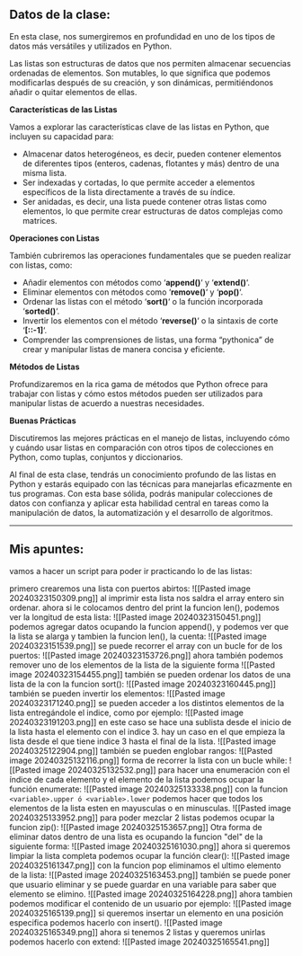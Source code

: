 ## Datos de la clase: 

En esta clase, nos sumergiremos en profundidad en uno de los tipos de datos más versátiles y utilizados en Python.

Las listas son estructuras de datos que nos permiten almacenar secuencias ordenadas de elementos. Son mutables, lo que significa que podemos modificarlas después de su creación, y son dinámicas, permitiéndonos añadir o quitar elementos de ellas.

**Características de las Listas**

Vamos a explorar las características clave de las listas en Python, que incluyen su capacidad para:

- Almacenar datos heterogéneos, es decir, pueden contener elementos de diferentes tipos (enteros, cadenas, flotantes y más) dentro de una misma lista.
- Ser indexadas y cortadas, lo que permite acceder a elementos específicos de la lista directamente a través de su índice.
- Ser anidadas, es decir, una lista puede contener otras listas como elementos, lo que permite crear estructuras de datos complejas como matrices.

**Operaciones con Listas**

También cubriremos las operaciones fundamentales que se pueden realizar con listas, como:

- Añadir elementos con métodos como ‘**append()**‘ y ‘**extend()**‘.
- Eliminar elementos con métodos como ‘**remove()**‘ y ‘**pop()**‘.
- Ordenar las listas con el método ‘**sort()**‘ o la función incorporada ‘**sorted()**‘.
- Invertir los elementos con el método ‘**reverse()**‘ o la sintaxis de corte ‘**[::-1]**‘.
- Comprender las comprensiones de listas, una forma “pythonica” de crear y manipular listas de manera concisa y eficiente.

**Métodos de Listas**

Profundizaremos en la rica gama de métodos que Python ofrece para trabajar con listas y cómo estos métodos pueden ser utilizados para manipular listas de acuerdo a nuestras necesidades.

**Buenas Prácticas**

Discutiremos las mejores prácticas en el manejo de listas, incluyendo cómo y cuándo usar listas en comparación con otros tipos de colecciones en Python, como tuplas, conjuntos y diccionarios.

Al final de esta clase, tendrás un conocimiento profundo de las listas en Python y estarás equipado con las técnicas para manejarlas eficazmente en tus programas. Con esta base sólida, podrás manipular colecciones de datos con confianza y aplicar esta habilidad central en tareas como la manipulación de datos, la automatización y el desarrollo de algoritmos.

---
## Mis apuntes: 

vamos a hacer un script para poder ir practicando lo de las listas: 

primero crearemos una lista con puertos abirtos: 
![[Pasted image 20240323150309.png]]
al imprimir esta lista nos saldra el array entero sin ordenar. 
ahora si le colocamos dentro del print la funcion len(), podemos ver la longitud de esta lista: 
![[Pasted image 20240323150451.png]]
podemos agregar datos ocupando la funcion append(), y podemos ver que la lista se alarga y tambien la funcion len(), la cuenta: 
![[Pasted image 20240323151539.png]]
se puede recorrer el array con un bucle for de los puertos: 
![[Pasted image 20240323153726.png]]
ahora también podemos remover uno de los elementos de la lista de la siguiente forma
![[Pasted image 20240323154455.png]]
también se pueden ordenar los datos de una lista de la con la funcion sort(): 
![[Pasted image 20240323160445.png]]
también se pueden invertir los elementos: 
![[Pasted image 20240323171240.png]]
se pueden acceder a los distintos elementos de la lista entregándole el indice, como por ejemplo:
![[Pasted image 20240323191203.png]]
en este caso se hace una sublista desde el inicio de la lista hasta el elemento con el indice 3. 
hay un caso en el que empieza la lista desde el que tiene indice 3 hasta el final de la lista.
 ![[Pasted image 20240325122904.png]]
 también se pueden englobar rangos: 
 ![[Pasted image 20240325132116.png]]
 forma de recorrer la lista con un bucle while: 
 ![[Pasted image 20240325132532.png]]
 para hacer una enumeración con el índice de cada elemento y el elemento de la lista podemos ocupar la función enumerate: 
 ![[Pasted image 20240325133338.png]]
 con la funcion `<variable>.upper ó <variable>.lower` podemos hacer que todos los elementos de la lista esten en mayusculas o en minusculas. 
 ![[Pasted image 20240325133952.png]]
 para poder mezclar 2 listas podemos ocupar la funcion zip(): 
 ![[Pasted image 20240325153657.png]]
 Otra forma de eliminar datos dentro de una lista es ocupando la funcion "del" de la siguiente forma: 
 ![[Pasted image 20240325161030.png]]
 ahora si queremos limpiar la lista completa podemos ocupar la función clear(): 
 ![[Pasted image 20240325161347.png]]
 con la funcion pop eliminamos el ultimo elemento de la lista: 
 ![[Pasted image 20240325163453.png]]
 también se puede poner que usuario eliminar y se puede guardar en una variable para saber que elemento se elimino. 
 ![[Pasted image 20240325164228.png]]
 ahora tambien podemos modificar el contenido de un usuario por ejemplo: 
 ![[Pasted image 20240325165139.png]]
si queremos insertar un elemento en una posición especifica podemos hacerlo con insert(). 
![[Pasted image 20240325165349.png]]
ahora si tenemos 2 listas y queremos unirlas podemos hacerlo con extend:
![[Pasted image 20240325165541.png]]
